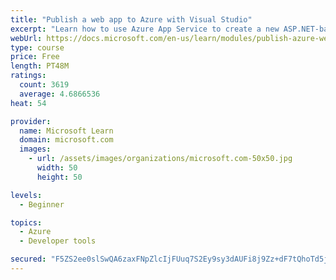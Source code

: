 ```yaml
---
title: "Publish a web app to Azure with Visual Studio"
excerpt: "Learn how to use Azure App Service to create a new ASP.NET-based web app, then publish and update directly from Visual Studio."
webUrl: https://docs.microsoft.com/en-us/learn/modules/publish-azure-web-app-with-visual-studio/
type: course
price: Free
length: PT48M
ratings:
  count: 3619
  average: 4.6866536
heat: 54

provider:
  name: Microsoft Learn
  domain: microsoft.com
  images:
    - url: /assets/images/organizations/microsoft.com-50x50.jpg
      width: 50
      height: 50

levels:
  - Beginner

topics:
  - Azure
  - Developer tools

secured: "F5ZS2ee0slSwQA6zaxFNpZlcIjFUuq7S2Ey9sy3dAUFi8j9Zz+dF7tQhoTd5jVfMu00CgfhLgN+oosRVuCQJq3quLSAXxaWJ5oTYiGHUagMkzaDvadx/Alw5RrLuyN7cgLIbjzM7PwQxj/oR4bJwBShzXn1pYVsGSFnuftHpIv24sAGjTKxjCs+tMf4BhaWAt6OsSwVTM2wonK5R0UfoLpndNgoz9n3kSfhR1OwmapD6BORPAi2AKKHQcNGuNmK8zuTLUu6ecwqOQlarOmQIAvGV5Z0BFalBSEdiV9jsdLU2Qktm3I5e3RDiiWLOatwkRjvPfkJyJIUV8kaJ80HZ6ycI+2X2d2jI6yNEl634gWVg5F6p/S5G8Dhqg7sj9VwqQmse/Quq7xgMYjaiilOZY97d3MMwBs1c/9HrUMmqAfA=;z0JiscWAE6Aw2k29ShyvpA=="
---
```



